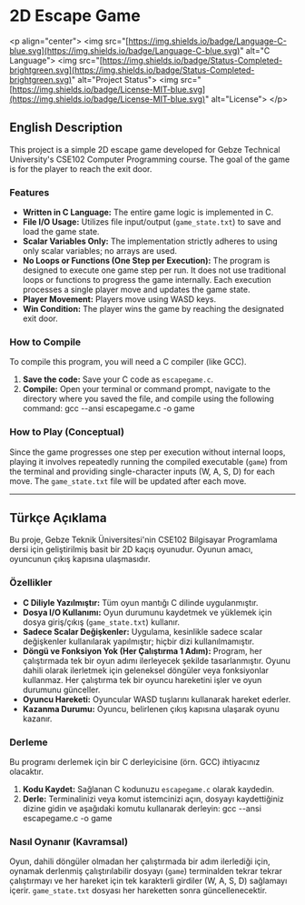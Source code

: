 # 2D Escape Game

\<p align="center"\>
\<img src="[https://img.shields.io/badge/Language-C-blue.svg](https://img.shields.io/badge/Language-C-blue.svg)" alt="C Language"\>
\<img src="[https://img.shields.io/badge/Status-Completed-brightgreen.svg](https://img.shields.io/badge/Status-Completed-brightgreen.svg)" alt="Project Status"\>
\<img src="[https://img.shields.io/badge/License-MIT-blue.svg](https://img.shields.io/badge/License-MIT-blue.svg)" alt="License"\>
\</p\>

## English Description

This project is a simple 2D escape game developed for Gebze Technical University's CSE102 Computer Programming course. The goal of the game is for the player to reach the exit door.

### Features

  * **Written in C Language:** The entire game logic is implemented in C.
  * **File I/O Usage:** Utilizes file input/output (`game_state.txt`) to save and load the game state.
  * **Scalar Variables Only:** The implementation strictly adheres to using only scalar variables; no arrays are used.
  * **No Loops or Functions (One Step per Execution):** The program is designed to execute one game step per run. It does not use traditional loops or functions to progress the game internally. Each execution processes a single player move and updates the game state.
  * **Player Movement:** Players move using WASD keys.
  * **Win Condition:** The player wins the game by reaching the designated exit door.

### How to Compile

To compile this program, you will need a C compiler (like GCC).

1.  **Save the code:** Save your C code as `escapegame.c`.
2.  **Compile:** Open your terminal or command prompt, navigate to the directory where you saved the file, and compile using the following command:
    gcc --ansi escapegame.c -o game


### How to Play (Conceptual)

Since the game progresses one step per execution without internal loops, playing it involves repeatedly running the compiled executable (`game`) from the terminal and providing single-character inputs (W, A, S, D) for each move. The `game_state.txt` file will be updated after each move.

-----

## Türkçe Açıklama

Bu proje, Gebze Teknik Üniversitesi'nin CSE102 Bilgisayar Programlama dersi için geliştirilmiş basit bir 2D kaçış oyunudur. Oyunun amacı, oyuncunun çıkış kapısına ulaşmasıdır.

### Özellikler

  * **C Diliyle Yazılmıştır:** Tüm oyun mantığı C dilinde uygulanmıştır.
  * **Dosya I/O Kullanımı:** Oyun durumunu kaydetmek ve yüklemek için dosya giriş/çıkış (`game_state.txt`) kullanır.
  * **Sadece Scalar Değişkenler:** Uygulama, kesinlikle sadece scalar değişkenler kullanılarak yapılmıştır; hiçbir dizi kullanılmamıştır.
  * **Döngü ve Fonksiyon Yok (Her Çalıştırma 1 Adım):** Program, her çalıştırmada tek bir oyun adımı ilerleyecek şekilde tasarlanmıştır. Oyunu dahili olarak ilerletmek için geleneksel döngüler veya fonksiyonlar kullanmaz. Her çalıştırma tek bir oyuncu hareketini işler ve oyun durumunu günceller.
  * **Oyuncu Hareketi:** Oyuncular WASD tuşlarını kullanarak hareket ederler.
  * **Kazanma Durumu:** Oyuncu, belirlenen çıkış kapısına ulaşarak oyunu kazanır.

### Derleme

Bu programı derlemek için bir C derleyicisine (örn. GCC) ihtiyacınız olacaktır.

1.  **Kodu Kaydet:** Sağlanan C kodunuzu `escapegame.c` olarak kaydedin.
2.  **Derle:** Terminalinizi veya komut istemcinizi açın, dosyayı kaydettiğiniz dizine gidin ve aşağıdaki komutu kullanarak derleyin:
    gcc --ansi escapegame.c -o game

### Nasıl Oynanır (Kavramsal)

Oyun, dahili döngüler olmadan her çalıştırmada bir adım ilerlediği için, oynamak derlenmiş çalıştırılabilir dosyayı (`game`) terminalden tekrar tekrar çalıştırmayı ve her hareket için tek karakterli girdiler (W, A, S, D) sağlamayı içerir. `game_state.txt` dosyası her hareketten sonra güncellenecektir.
